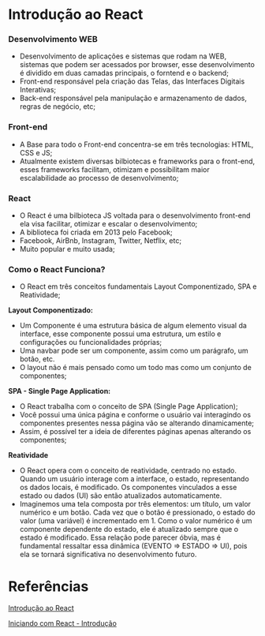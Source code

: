 # Introdução ao React

### Desenvolvimento WEB

- Desenvolvimento de aplicações e sistemas que rodam na WEB, sistemas que podem ser acessados por browser, esse desenvolvimento é dividido em duas camadas principais, o forntend e o backend;
- Front-end responsável pela criação das Telas, das Interfaces Digitais Interativas;
- Back-end responsável pela manipulação e armazenamento de dados, regras de negócio, etc;

### Front-end

- A Base para todo o Front-end concentra-se em três tecnologias: HTML, CSS e JS;
- Atualmente existem diversas bilbiotecas e frameworks para o front-end, esses frameworks facilitam, otimizam e possibilitam maior escalabilidade ao processo de desenvolvimento;

### React

- O React é uma bilbioteca JS voltada para o desenvolvimento front-end ela visa facilitar, otimizar e escalar o desenvolvimento;
- A biblioteca foi criada em 2013 pelo Facebook;
- Facebook, AirBnb, Instagram, Twitter, Netflix, etc;
- Muito popular e muito usada;

### Como o React Funciona?

- O React em três conceitos fundamentais Layout Componentizado, SPA e Reatividade;

**Layout Componentizado:** 

- Um Componente é uma estrutura básica de algum elemento visual da interface, esse componente possui uma estrutura, um estilo e configurações ou funcionalidades próprias;
- Uma navbar pode ser um componente, assim como um parágrafo, um botão, etc.
- O layout não é mais pensado como um todo mas como um conjunto de componentes;

******SPA - Single Page Application:******

- O React trabalha com o conceito de SPA (Single Page Application);
- Você possui uma única página e conforme o usuário vai interagindo os componentes presentes nessa página vão se alterando dinamicamente;
- Assim, é possível ter a ideia de diferentes páginas apenas alterando os componentes;

**********************Reatividade**********************

- O React opera com o conceito de reatividade, centrado no estado. Quando um usuário interage com a interface, o estado, representando os dados locais, é modificado. Os componentes vinculados a esse estado ou dados (UI) são então atualizados automaticamente.
- Imaginemos uma tela composta por três elementos: um título, um valor numérico e um botão. Cada vez que o botão é pressionado, o estado do valor (uma variável) é incrementado em 1. Como o valor numérico é um componente dependente do estado, ele é atualizado sempre que o estado é modificado. Essa relação pode parecer óbvia, mas é fundamental ressaltar essa dinâmica (EVENTO ⇒ ESTADO ⇒ UI), pois ela se tornará significativa no desenvolvimento futuro.

# Referências

[Introdução ao React](https://medium.com/desenvolvimento-com-react/introducao-react-5586592487d2)

[Iniciando com React - Introdução](https://medium.com/@viniciusdacal/iniciando-com-react-parte-1-a79d74fe8f8c)
